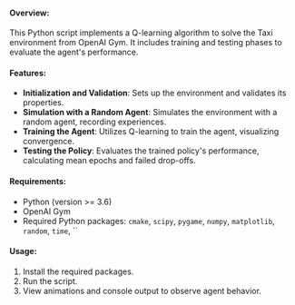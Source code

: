 #### Overview:
This Python script implements a Q-learning algorithm to solve the Taxi environment from OpenAI Gym. It includes training and testing phases to evaluate the agent's performance.

#### Features:
- **Initialization and Validation**: Sets up the environment and validates its properties.
- **Simulation with a Random Agent**: Simulates the environment with a random agent, recording experiences.
- **Training the Agent**: Utilizes Q-learning to train the agent, visualizing convergence.
- **Testing the Policy**: Evaluates the trained policy's performance, calculating mean epochs and failed drop-offs.

#### Requirements:
- Python (version >= 3.6)
- OpenAI Gym
- Required Python packages: `cmake`, `scipy`, `pygame`, `numpy`, `matplotlib`, `random`, `time`, ``

#### Usage:
1. Install the required packages.
2. Run the script.
3. View animations and console output to observe agent behavior.
